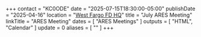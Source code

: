 +++
contact = "KC0ODE"
date = "2025-07-15T18:30:00-05:00"
publishDate = "2025-04-16"
location = "[West Fargo FD HQ](/places/west-fargo-fire-department-headquarters/)"
title = "July ARES Meeting"
linkTitle = "ARES Meeting"
dates = [ "ARES Meetings" ]
outputs = [ "HTML", "Calendar" ]
update = 0
aliases = [ "" ]
+++
